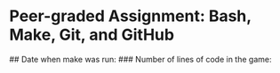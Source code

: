 # Peer-graded Assignment: Bash, Make, Git, and GitHub
## Date when make was run:
### Number of lines of code in the game:
